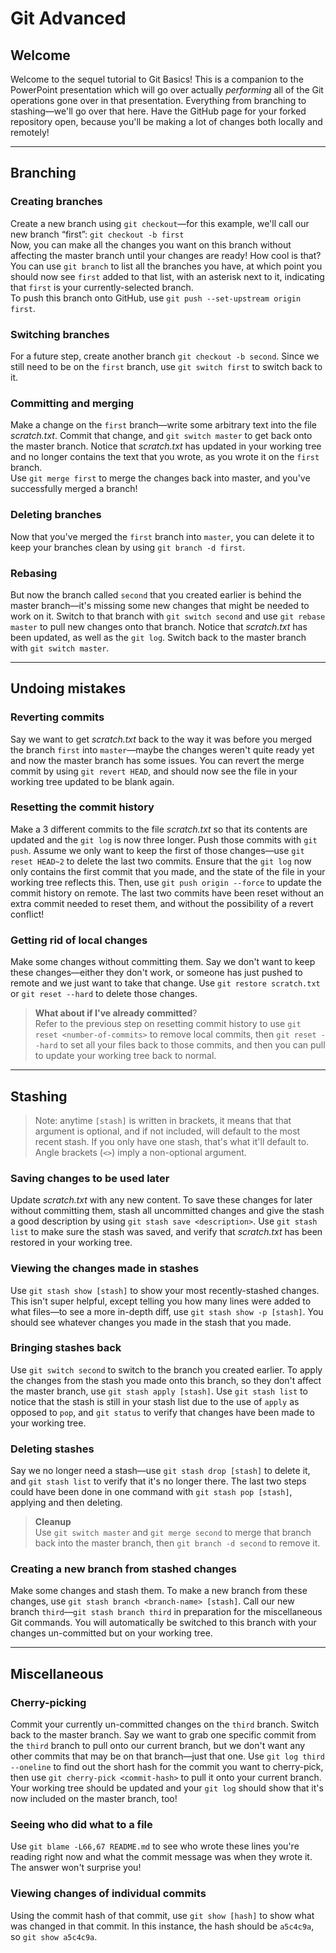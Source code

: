 # Git Advanced
## Welcome
Welcome to the sequel tutorial to Git Basics! This is a companion to the PowerPoint presentation which will go over actually _performing_ all of the Git operations gone over in that presentation. Everything from branching to stashing—we'll go over that here. Have the GitHub page for your forked repository open, because you'll be making a lot of changes both locally and remotely!

---

## Branching
### Creating branches
Create a new branch using `git checkout`—for this example, we'll call our new branch “first”: `git checkout -b first`<br>
Now, you can make all the changes you want on this branch without affecting the master branch until your changes are ready! How cool is that? You can use `git branch` to list all the branches you have, at which point you should now see `first` added to that list, with an asterisk next to it, indicating that `first` is your currently-selected branch.<br>To push this branch onto GitHub, use `git push --set-upstream origin first`.

### Switching branches
For a future step, create another branch `git checkout -b second`. Since we still need to be on the `first` branch, use `git switch first` to switch back to it.

### Committing and merging
Make a change on the `first` branch—write some arbitrary text into the file _scratch.txt_. Commit that change, and `git switch master` to get back onto the master branch. Notice that _scratch.txt_ has updated in your working tree and no longer contains the text that you wrote, as you wrote it on the `first` branch.<br>Use `git merge first` to merge the changes back into master, and you've successfully merged a branch!

### Deleting branches
Now that you've merged the `first` branch into `master`, you can delete it to keep your branches clean by using `git branch -d first`.

### Rebasing
But now the branch called `second` that you created earlier is behind the master branch—it's missing some new changes that might be needed to work on it. Switch to that branch with `git switch second` and use `git rebase master` to pull new changes onto that branch. Notice that _scratch.txt_ has been updated, as well as the `git log`. Switch back to the master branch with `git switch master`.

---

## Undoing mistakes
### Reverting commits
Say we want to get _scratch.txt_ back to the way it was before you merged the branch `first` into `master`—maybe the changes weren't quite ready yet and now the master branch has some issues. You can revert the merge commit by using `git revert HEAD`, and should now see the file in your working tree updated to be blank again.

### Resetting the commit history
Make a 3 different commits to the file _scratch.txt_ so that its contents are updated and the `git log` is now three longer. Push those commits with `git push`. Assume we only want to keep the first of those changes—use `git reset HEAD~2` to delete the last two commits. Ensure that the `git log` now only contains the first commit that you made, and the state of the file in your working tree reflects this. Then, use `git push origin --force` to update the commit history on remote. The last two commits have been reset without an extra commit needed to reset them, and without the possibility of a revert conflict!

### Getting rid of local changes
Make some changes without committing them. Say we don't want to keep these changes—either they don't work, or someone has just pushed to remote and we just want to take that change. Use `git restore scratch.txt` or `git reset --hard` to delete those changes.<br>
> **What about if I've already committed**?<br>
Refer to the previous step on resetting commit history to use `git reset <number-of-commits>` to remove local commits, then `git reset --hard` to set all your files back to those commits, and then you can pull to update your working tree back to normal.

---

## Stashing
> Note: anytime `[stash]` is written in brackets, it means that that argument is optional, and if not included, will default to the most recent stash. If you only have one stash, that's what it'll default to. Angle brackets (`<>`) imply a non-optional argument.
### Saving changes to be used later
Update _scratch.txt_ with any new content. To save these changes for later without committing them, stash all uncommitted changes and give the stash a good description by using `git stash save <description>`. Use `git stash list` to make sure the stash was saved, and verify that _scratch.txt_ has been restored in your working tree.

### Viewing the changes made in stashes
Use `git stash show [stash]` to show your most recently-stashed changes. This isn't super helpful, except telling you how many lines were added to what files—to see a more in-depth diff, use `git stash show -p [stash]`. You should see whatever changes you made in the stash that you made.

### Bringing stashes back
Use `git switch second` to switch to the branch you created earlier. To apply the changes from the stash you made onto this branch, so they don't affect the master branch, use `git stash apply [stash]`. Use `git stash list` to notice that the stash is still in your stash list due to the use of `apply` as opposed to `pop`, and `git status` to verify that changes have been made to your working tree.

### Deleting stashes
Say we no longer need a stash—use `git stash drop [stash]` to delete it, and `git stash list` to verify that it's no longer there. The last two steps could have been done in one command with `git stash pop [stash]`, applying and then deleting.

> **Cleanup**<br>
> Use `git switch master` and `git merge second` to merge that branch back into the master branch, then `git branch -d second` to remove it.

### Creating a new branch from stashed changes
Make some changes and stash them. To make a new branch from these changes, use `git stash branch <branch-name> [stash]`. Call our new branch `third`—`git stash branch third` in preparation for the miscellaneous Git commands. You will automatically be switched to this branch with your changes un-committed but on your working tree.

---

## Miscellaneous
### Cherry-picking
Commit your currently un-committed changes on the `third` branch. Switch back to the master branch. Say we want to grab one specific commit from the `third` branch to pull onto our current branch, but we don't want any other commits that may be on that branch—just that one. Use `git log third --oneline` to find out the short hash for the commit you want to cherry-pick, then use `git cherry-pick <commit-hash>` to pull it onto your current branch. Your working tree should be updated and your `git log` should show that it's now included on the master branch, too!

### Seeing who did what to a file
Use `git blame -L66,67 README.md` to see who wrote these lines you're reading right now and what the commit message was when they wrote it. The answer won't surprise you!

### Viewing changes of individual commits
Using the commit hash of that commit, use `git show [hash]` to show what was changed in that commit. In this instance, the hash should be `a5c4c9a`, so `git show a5c4c9a`.